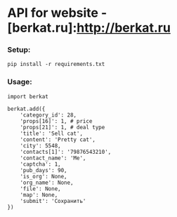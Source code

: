 # API for website - [berkat.ru]:http://berkat.ru

### Setup:

```
pip install -r requirements.txt
```

### Usage:

```
import berkat

berkat.add({
    'category_id': 28,
    'props[16]': 1, # price
    'props[21]': 1, # deal type
    'title': 'Sell cat',
    'content': 'Pretty cat',
    'city': 5548,
    'contacts[1]': '79876543210',
    'contact_name': 'Me',
    'captcha': 1,
    'pub_days': 90,
    'is_org': None,
    'org_name': None,
    'file': None,
    'map': None,
    'submit': 'Сохранить'
})
```
